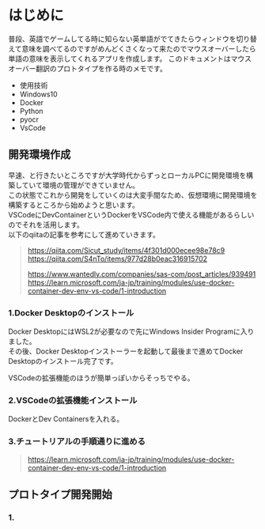 # はじめに

普段、英語でゲームしてる時に知らない英単語がでてきたらウィンドウを切り替えて意味を調べてるのですがめんどくさくなって来たのでマウスオーバーしたら単語の意味を表示してくれるアプリを作成します。
このドキュメントはマウスオーバー翻訳のプロトタイプを作る時のメモです。

- 使用技術
- Windows10
- Docker
- Python
- pyocr
- VsCode

## 開発環境作成

早速、と行きたいところですが大学時代からずっとローカルPCに開発環境を構築していて環境の管理ができていません。  
この状態でこれから開発をしていくのは大変手間なため、仮想環境に開発環境を構築するところから始めようと思います。  
VSCodeにDevContainerというDockerをVSCode内で使える機能があるらしいのでそれを活用します。  
以下のqiitaの記事を参考にして進めていきます。  
> <https://qiita.com/Sicut_study/items/4f301d000ecee98e78c9>  
> <https://qiita.com/S4nTo/items/977d28b0eac316915702>
>
> <https://www.wantedly.com/companies/sas-com/post_articles/939491>  
> <https://learn.microsoft.com/ja-jp/training/modules/use-docker-container-dev-env-vs-code/1-introduction>

### 1.Docker Desktopのインストール

Docker DesktopにはWSL2が必要なので先にWindows Insider Programに入りました。  
その後、Docker Desktopインストーラーを起動して最後まで進めてDocker Desktopのインストール完了です。

VSCodeの拡張機能のほうが簡単っぽいからそっちでやる。

### 2.VSCodeの拡張機能インストール

DockerとDev Containersを入れる。

### 3.チュートリアルの手順通りに進める

> <https://learn.microsoft.com/ja-jp/training/modules/use-docker-container-dev-env-vs-code/1-introduction>

## プロトタイプ開発開始

### 1.